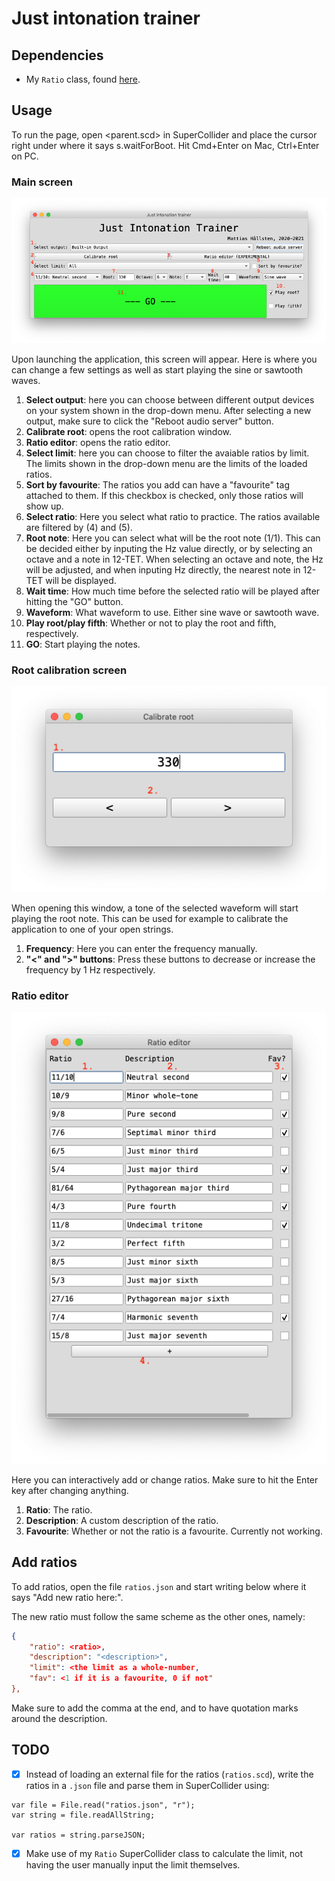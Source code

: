 # Just intonation trainer

## Dependencies

- My `Ratio` class, found [here](https://github.com/mattiashallsten/mh-extensions).

## Usage

To run the page, open <parent.scd> in SuperCollider and place the
cursor right under where it says s.waitForBoot. Hit Cmd+Enter on Mac,
Ctrl+Enter on PC.

### Main screen
![Main screen](./images/main.png)

Upon launching the application, this screen will appear. Here is where you can change a few settings as well as start playing the sine or sawtooth waves.

1. **Select output**: here you can choose between different output
   devices on your system shown in the drop-down menu. After selecting
   a new output, make sure to click the "Reboot audio server" button.
2. **Calibrate root**: opens the root calibration window.
3. **Ratio editor**: opens the ratio editor.
4. **Select limit**: here you can choose to filter the avaiable ratios
   by limit. The limits shown in the drop-down menu are the limits of
   the loaded ratios.
5. **Sort by favourite**: The ratios you add can have a "favourite"
   tag attached to them. If this checkbox is checked, only those
   ratios will show up.
6. **Select ratio**: Here you select what ratio to practice. The
   ratios available are filtered by (4) and (5).
7. **Root note**: Here you can select what will be the root note
   (1/1). This can be decided either by inputing the Hz value
   directly, or by selecting an octave and a note in 12-TET. When
   selecting an octave and note, the Hz will be adjusted, and when
   inputing Hz directly, the nearest note in 12-TET will be displayed.
8. **Wait time**: How much time before the selected ratio will be
   played after hitting the "GO" button.
9. **Waveform**: What waveform to use. Either sine wave or sawtooth wave.
10. **Play root/play fifth**: Whether or not to play the root and
    fifth, respectively.
11. **GO**: Start playing the notes.

### Root calibration screen
![Root calibration screen](./images/calibrate.png)

When opening this window, a tone of the selected waveform will start playing the root note. This can be used for example to calibrate the application to one of your open strings.

1. **Frequency**: Here you can enter the frequency manually.
2. **"<" and ">" buttons**: Press these buttons to decrease or
   increase the frequency by 1 Hz respectively.
   
### Ratio editor
![Ratio editor](./images/editor.png)

Here you can interactively add or change ratios. Make sure to hit the Enter key after changing anything.

1. **Ratio**: The ratio. 
2. **Description**: A custom description of the ratio.
3. **Favourite**: Whether or not the ratio is a favourite. Currently
   not working.

## Add ratios

To add ratios, open the file `ratios.json` and start writing below where it says
"Add new ratio here:".

The new ratio must follow the same scheme as the other ones, namely:

```json
{
	"ratio": <ratio>,
	"description": "<description>",
	"limit": <the limit as a whole-number,
	"fav": <1 if it is a favourite, 0 if not"
},
```

Make sure to add the comma at the end, and to have quotation marks around the
description.

## TODO

- [x] Instead of loading an external file for the ratios (`ratios.scd`), write
      the ratios in a `.json` file and parse them in SuperCollider using:
	  
``` supercollider
var file = File.read("ratios.json", "r");
var string = file.readAllString;
 
var ratios = string.parseJSON;
```
 
- [x] Make use of my `Ratio` SuperCollider class to calculate the limit, not
      having the user manually input the limit themselves.
	  
